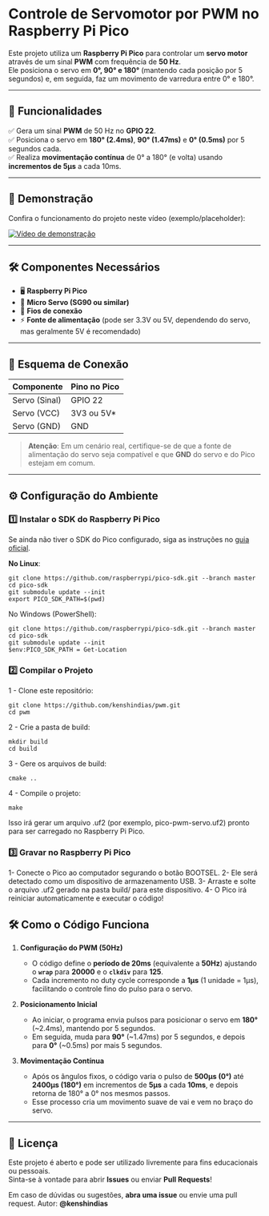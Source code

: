 # Controle de Servomotor por PWM no Raspberry Pi Pico

Este projeto utiliza um **Raspberry Pi Pico** para controlar um **servo motor** através de um sinal **PWM** com frequência de **50 Hz**.  
Ele posiciona o servo em **0°, 90° e 180°** (mantendo cada posição por 5 segundos) e, em seguida, faz um movimento de varredura entre 0° e 180°.

---

## 📌 **Funcionalidades**
✅ Gera um sinal **PWM** de 50 Hz no **GPIO 22**.  
✅ Posiciona o servo em **180° (2.4ms)**, **90° (1.47ms)** e **0° (0.5ms)** por 5 segundos cada.  
✅ Realiza **movimentação contínua** de 0° a 180° (e volta) usando **incrementos de 5µs** a cada 10ms.  

---

## 🎥 **Demonstração**
Confira o funcionamento do projeto neste vídeo (exemplo/placeholder):

[![Vídeo de demonstração](https://img.youtube.com/vi/TpAWgn8k8IY/0.jpg)](https://youtu.be/TpAWgn8k8IY)

---

## 🛠 **Componentes Necessários**
- 🖥 **Raspberry Pi Pico**  
- 🔌 **Micro Servo (SG90 ou similar)**  
- 📏 **Fios de conexão**  
- ⚡ **Fonte de alimentação** (pode ser 3.3V ou 5V, dependendo do servo, mas geralmente 5V é recomendado)

---

## 🔌 **Esquema de Conexão**
| Componente        | Pino no Pico     |
|-------------------|------------------|
| Servo (Sinal)     | GPIO 22          |
| Servo (VCC)       | 3V3 ou 5V*       |
| Servo (GND)       | GND              |

> **Atenção**: Em um cenário real, certifique-se de que a fonte de alimentação do servo seja compatível e que **GND** do servo e do Pico estejam em comum.  

---

## ⚙ **Configuração do Ambiente**

### **1️⃣ Instalar o SDK do Raspberry Pi Pico**
Se ainda não tiver o SDK do Pico configurado, siga as instruções no [guia oficial](https://datasheets.raspberrypi.com/pico/getting-started-with-pico.pdf).

**No Linux**:
```
git clone https://github.com/raspberrypi/pico-sdk.git --branch master
cd pico-sdk
git submodule update --init
export PICO_SDK_PATH=$(pwd)
```
No Windows (PowerShell):
```
git clone https://github.com/raspberrypi/pico-sdk.git --branch master
cd pico-sdk
git submodule update --init
$env:PICO_SDK_PATH = Get-Location
```

### **2️⃣ Compilar o Projeto**
1 - Clone este repositório: 
```
git clone https://github.com/kenshindias/pwm.git
cd pwm
```
2 - Crie a pasta de build:
```
mkdir build
cd build
```
3 - Gere os arquivos de build:
```
cmake ..
```
4 - Compile o projeto:
```
make
```
Isso irá gerar um arquivo .uf2 (por exemplo, pico-pwm-servo.uf2) pronto para ser carregado no Raspberry Pi Pico.

### **3️⃣ Gravar no Raspberry Pi Pico**
1- Conecte o Pico ao computador segurando o botão BOOTSEL.
2- Ele será detectado como um dispositivo de armazenamento USB.
3- Arraste e solte o arquivo .uf2 gerado na pasta build/ para este dispositivo.
4- O Pico irá reiniciar automaticamente e executar o código!

## 🛠 **Como o Código Funciona**

1. **Configuração do PWM (50Hz)**  
   - O código define o **período de 20ms** (equivalente a **50Hz**) ajustando o **`wrap`** para **20000** e o **`clkdiv`** para **125**.  
   - Cada incremento no duty cycle corresponde a **1µs** (1 unidade = 1µs), facilitando o controle fino do pulso para o servo.

2. **Posicionamento Inicial**  
   - Ao iniciar, o programa envia pulsos para posicionar o servo em **180°** (~2.4ms), mantendo por 5 segundos.  
   - Em seguida, muda para **90°** (~1.47ms) por 5 segundos, e depois para **0°** (~0.5ms) por mais 5 segundos.

3. **Movimentação Contínua**  
   - Após os ângulos fixos, o código varia o pulso de **500µs (0°)** até **2400µs (180°)** em incrementos de **5µs** a cada **10ms**, e depois retorna de 180° a 0° nos mesmos passos.  
   - Esse processo cria um movimento suave de vai e vem no braço do servo.

---

## 📜 **Licença**
Este projeto é aberto e pode ser utilizado livremente para fins educacionais ou pessoais.  
Sinta-se à vontade para abrir **Issues** ou enviar **Pull Requests**!

Em caso de dúvidas ou sugestões, **abra uma issue** ou envie uma pull request.
Autor: **@kenshindias**
